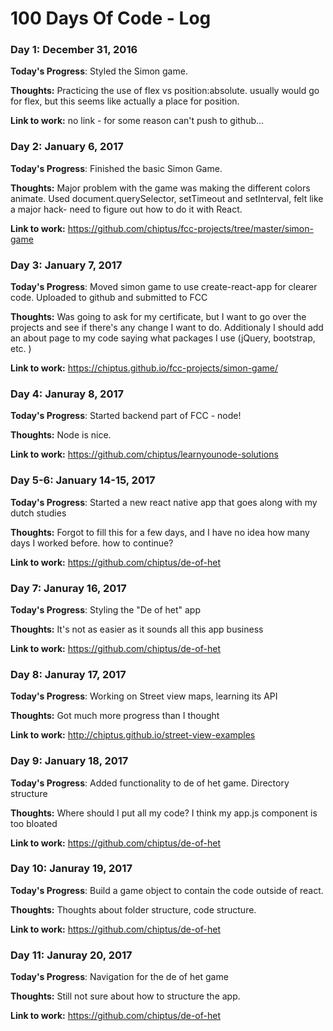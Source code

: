 # 100 Days Of Code - Log

### Day 1: December 31, 2016

**Today's Progress**: Styled the Simon game. 

**Thoughts:** Practicing the use of flex vs position:absolute. usually would go for flex, but this seems like actually a place for position.

**Link to work:** no link - for some reason can't push to github...

### Day 2: January 6, 2017

**Today's Progress**: Finished the basic Simon Game.

**Thoughts:** Major problem with the game was making the different colors animate. Used document.querySelector, setTimeout and setInterval, felt like a major hack- need to figure out how to do it with React.

**Link to work:** https://github.com/chiptus/fcc-projects/tree/master/simon-game

### Day 3: January 7, 2017

**Today's Progress**: Moved simon game to use create-react-app for clearer code. Uploaded to github and submitted to FCC

**Thoughts:** Was going to ask for my certificate, but I want to go over the projects and see if there's any change I want to do. Additionaly I should add an about page to my code saying what packages I use (jQuery, bootstrap, etc. )

**Link to work:** https://chiptus.github.io/fcc-projects/simon-game/

### Day 4: Januray 8, 2017

**Today's Progress**: Started backend part of FCC - node!

**Thoughts:** Node is nice.

**Link to work:** https://github.com/chiptus/learnyounode-solutions 

### Day 5-6: January 14-15, 2017

**Today's Progress**: Started a new react native app that goes along with my dutch studies

**Thoughts:** Forgot to fill this for a few days, and I have no idea how many days I worked before. how to continue?

**Link to work:** https://github.com/chiptus/de-of-het

### Day 7: Januray 16, 2017

**Today's Progress**: Styling the "De of het" app

**Thoughts:** It's not as easier as it sounds all this app business

**Link to work:** https://github.com/chiptus/de-of-het

### Day 8: Januray 17, 2017

**Today's Progress**: Working on Street view maps, learning its API

**Thoughts:** Got much more progress than I thought

**Link to work:** http://chiptus.github.io/street-view-examples

### Day 9: January 18, 2017

**Today's Progress**: Added functionality to de of het game. Directory structure

**Thoughts:** Where should I put all my code? I think my app.js component is too bloated

**Link to work:** https://github.com/chiptus/de-of-het

### Day 10: Januray 19, 2017

**Today's Progress**: Build a game object to contain the code outside of react.

**Thoughts:** Thoughts about folder structure, code structure.

**Link to work:** https://github.com/chiptus/de-of-het

### Day 11: Januray 20, 2017

**Today's Progress**: Navigation for the de of het game

**Thoughts:** Still not sure about how to structure the app.

**Link to work:** https://github.com/chiptus/de-of-het

<!--
### Day NUMBER: DATE

**Today's Progress**: 

**Thoughts:** 

**Link to work:** 


### Day 0: February 30, 2016 (Example 1)
##### (delete me or comment me out)

**Today's Progress**: Fixed CSS, worked on canvas functionality for the app.

**Thoughts:** I really struggled with CSS, but, overall, I feel like I am slowly getting better at it. Canvas is still new for me, but I managed to figure out some basic functionality.

**Link to work:** [Calculator App](http://www.example.com)

### Day 0: February 30, 2016 (Example 2)
##### (delete me or comment me out)

**Today's Progress**: Fixed CSS, worked on canvas functionality for the app.

**Thoughts**: I really struggled with CSS, but, overall, I feel like I am slowly getting better at it. Canvas is still new for me, but I managed to figure out some basic functionality.

**Link(s) to work**: [Calculator App](http://www.example.com)


### Day 1: June 27, Monday

**Today's Progress**: I've gone through many exercises on FreeCodeCamp.

**Thoughts** I've recently started coding, and it's a great feeling when I finally solve an algorithm challenge after a lot of attempts and hours spent.

**Link(s) to work**
1. [Find the Longest Word in a String](https://www.freecodecamp.com/challenges/find-the-longest-word-in-a-string)
2. [Title Case a Sentence](https://www.freecodecamp.com/challenges/title-case-a-sentence)
-->

